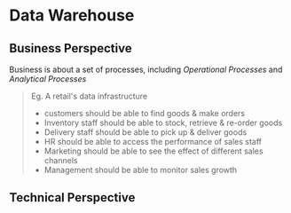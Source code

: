 # Data Warehouse
## Business Perspective
Business is about a set of processes, including *Operational Processes* and *Analytical Processes*

> Eg. A retail's data infrastructure
> - customers should be able to find goods & make orders
> - Inventory staff should be able to stock, retrieve & re-order goods
> - Delivery staff should be able to pick up & deliver goods
> - HR should be able to access the performance of sales staff
> - Marketing should be able to see the effect of different sales channels
> - Management should be able to monitor sales growth
## Technical Perspective

